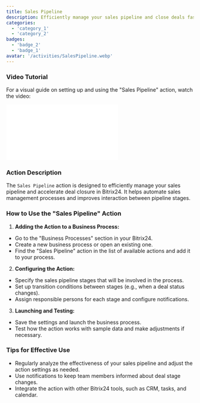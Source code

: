```yaml
---
title: Sales Pipeline
description: Efficiently manage your sales pipeline and close deals faster.
categories:
  - 'category_1'
  - 'category_2'
badges:
  - 'badge_2'
  - 'badge_1'
avatar: '/activities/SalesPipeline.webp'
---
```

### Video Tutorial

For a visual guide on setting up and using the "Sales Pipeline" action, watch the video:

<iframe
  class="aspect-video w-full mb-2 "
  src="//www.youtube.com/embed/OyzJd8BcTfY?feature=oembed&rel=0"
  frameborder="0"
  allow="accelerometer; autoplay; encrypted-media; gyroscope"
  allowfullscreen>
</iframe>

### Action Description

The `Sales Pipeline` action is designed to efficiently manage your sales pipeline and accelerate deal closure in Bitrix24. It helps automate sales management processes and improves interaction between pipeline stages.

### How to Use the "Sales Pipeline" Action

1. **Adding the Action to a Business Process:**
  - Go to the "Business Processes" section in your Bitrix24.
  - Create a new business process or open an existing one.
  - Find the "Sales Pipeline" action in the list of available actions and add it to your process.

2. **Configuring the Action:**
  - Specify the sales pipeline stages that will be involved in the process.
  - Set up transition conditions between stages (e.g., when a deal status changes).
  - Assign responsible persons for each stage and configure notifications.

3. **Launching and Testing:**
  - Save the settings and launch the business process.
  - Test how the action works with sample data and make adjustments if necessary.

### Tips for Effective Use

- Regularly analyze the effectiveness of your sales pipeline and adjust the action settings as needed.
- Use notifications to keep team members informed about deal stage changes.
- Integrate the action with other Bitrix24 tools, such as CRM, tasks, and calendar.
